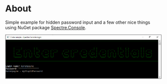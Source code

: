 ﻿# About

Simple example for hidden password input and a few other nice things using NuGet package [Spectre.Console](https://www.nuget.org/packages/Spectre.Console/0.44.1-preview.0.13).

![image](../assets/ConsoleLogIn.png)
